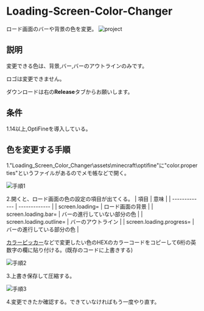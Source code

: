# Loading-Screen-Color-Changer
ロード画面のバーや背景の色を変更。
![project](https://user-images.githubusercontent.com/74849003/99902246-b03cf680-2cff-11eb-93f4-b8fa8fb2df40.png)

## 説明
変更できる色は、背景,バー,バーのアウトラインのみです。

ロゴは変更できません。

ダウンロードは右の**Release**タブからお願いします。

## 条件
1.14以上,OptiFineを導入している。

## 色を変更する手順
1."Loading_Screen_Color_Changer\assets\minecraft\optifine"に"color.properties"というファイルがあるのでメモ帳などで開く。

![手順1](https://user-images.githubusercontent.com/74849003/99901112-8a135880-2cf7-11eb-97f7-4b362dc9d8e2.jpg)

2.開くと、ロード画面の色の設定の項目が出てくる。
| 項目 | 意味 |
| ------------- | ------------- |
| screen.loading=  | ロード画面の背景  |
| screen.loading.bar=  | バーの進行していない部分の色  |
| screen.loading.outline=  | バーのアウトライン  |
| screen.loading.progress=  | バーの進行している部分の色  |

[カラーピッカー](https://www.google.com/search?sxsrf=ALeKk00bDEOCxHTskG7ncxh8iL5LQt5aGg%3A1606042331435&ei=20K6X-WSGojahwOM-bqgDg&q=%E3%82%AB%E3%83%A9%E3%83%BC%E3%83%94%E3%83%83%E3%82%AB%E3%83%BC&oq=%E3%82%AB%E3%83%A9%E3%83%BC%E3%81%B4%E3%81%A3%E3%82%AB%E3%83%BC&gs_lcp=CgZwc3ktYWIQDDIECCMQJzIECAAQBDIECAAQBDIECAAQBDIECAAQBDIECAAQBDIECAAQBDIECAAQBFAAWABgmCtoAHAAeACAAV-IAV-SAQExmAEAqgEHZ3dzLXdpesABAQ&sclient=psy-ab&ved=0ahUKEwil7KL1_ZXtAhUI7WEKHYy8DuQQ4dUDCA0)などで変更したい色のHEXのカラーコードをコピーして6桁の英数字の欄に貼り付ける。(既存のコードに上書きする)

![手順2](https://user-images.githubusercontent.com/74849003/99902349-8932f480-2d00-11eb-86c4-ffb37ae1cdf7.png)

3.上書き保存して圧縮する。

![手順3](https://user-images.githubusercontent.com/74849003/99901498-630a5600-2cfa-11eb-91d4-e3057883d4e8.jpg)

4.変更できたか確認する。できていなければもう一度やり直す。


